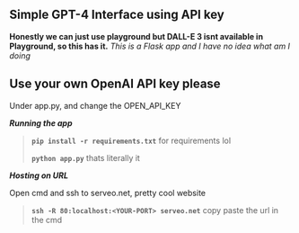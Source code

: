 ## **Simple GPT-4 Interface using API key**

**Honestly we can just use playground but DALL-E 3 isnt available in  Playground, so this has it.**
*This is a Flask app and I have no idea what am I doing*


## Use your own OpenAI API key please 

   Under app.py, and change the OPEN_API_KEY
   

***Running the app***

> **`pip install -r requirements.txt`**
> for requirements lol
> 
> **`python app.py`**
> thats literally it

***Hosting on URL***

Open cmd and ssh to serveo.net, pretty cool website 
> **`ssh -R 80:localhost:<YOUR-PORT> serveo.net`**
> copy paste the url in the cmd
